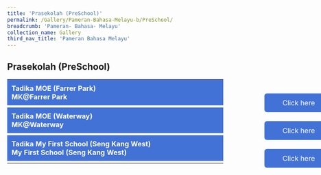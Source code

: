 ```yaml
---
title: 'Prasekolah (PreSchool)'
permalink: /Gallery/Pameran-Bahasa-Melayu-b/PreSchool/
breadcrumb: 'Pameran- Bahasa- Melayu'
collection_name: Gallery
third_nav_title: 'Pameran Bahasa Melayu'
---
```

##  Prasekolah  (PreSchool)
<html>
<head>
<style>
.hl{
    display: inline-block;
    padding: 12px 20px;
    text-align: center;
    text-decoration: none;
    color: #fff;
    background-color: #4372d6;
    border-radius: 6px;
    outline: 0;
    cursor: pointer;
    margin-right: 10px;
    margin-bottom: 7px;
    width: 120px;
}
.tbl{
    border:0 none;
    padding:0; 
    margin:0;
    border-collapse: collapse;
}
.tbl a {
    position:absolute;
    margin-left: -100px;
}
 .tab-content {
  overflow: hidden;
  display: none;
}
.atab{
  margin-bottom: 5px;
  width:700px;  
}
.atab input:checked ~ .tab-content {
  display: inline-block;
}
.atab input {
  display: none;
}
  .atab label {
  position: relative;
  display: block;
  background: #4372d6;
  color: #fff;
  font-weight: bold;
  padding: 10px;
  cursor: pointer;
}
  
.tab-content {
  overflow: hidden;
  margin-top: 0px;
  /* CSS animation will not work with auto height */
  /* This is why we use max-height */
  transition: max-height 0.4s; 
  height: auto;
}
.tab-content p {
  margin: 20px;
}
.atab input:checked ~ .tab-content {
  /* Set the max-height to a large number */
  /* Or 100% viewport height */
  /* max-height: 100vh; */
  height: 100%;
}
</style>
</head>
<body>
  <table class="tbl">
<tr>
<td style="border:0 none;padding: 0; margin:0;">
<div class="atab">
      <input id="tab-1" type="checkbox" name="tab">
      <label for="tab-1">	Tadika MOE (Farrer Park)<br/>MK@Farrer Park</label>
      <div class="tab-content">
      <h3>Dunia penceritaan - seronok belajar bahasa sambil menghayati nilai</h3>
      <p>
        Melalui penceritaan, kanak-kanak dapat mempelajari nilai-nilai murni masyarakat mereka. Bahasa pula menjadi peralatan utama dalam penyampaian nilai-nilai ini. Bak kata pepatah, tak kenal maka tak cinta. Melalui pengenalan terhadap nilai yang dipancarkan, kanak-kanak akan lebih memahami dan menghayati budaya serta bahasa mereka. Berdasarkan landasan penceritaan, Kumpulan Akademik Bahasa dan Kebudayaan Asia, Institut Pendidikan Nasional, menyediakan beberapa sumber video yang dapat digunakan oleh ibu bapa dalam memupuk nilai-nilai murni ini kepada anak-anak mereka. Selain daripada cerita dalam bentuk video, kami juga menyediakan langkah-langkah sebelum bercerita, bercerita, serta selepas bercerita yang sesuai sebagai panduan ibu bapa. Mereka dapat menggunakannya untuk membimbing anak-anak dalam mempelajari nilai-nilai murni budaya yang diingini. Melalui teknik penceritaan serta bimbingan ibu bapa, kanak-kanak dapat mempelajari Bahasa Melayu serta nilai murni budaya masyarakat dalam suasana santai dan menarik di rumah. </p>

<h3>The World of Stories – Fun in Language Learning and Values Inculcation</h3>
<p>Stories are a great way to engage children in language learning and exposing them to the value system of a culture behind the language.  Children immerse themselves in the language while enjoying the stories and pick up cultural nuances embedded in them.  Being acquainted with the way values are highlighted will help children have deeper appreciation for the culture and better understanding of the language.  The Asian Languages and Cultures Academic Group from the National Institute of Education is providing video resources and tips for parents to help their children learn their MTL and the corresponding cultures through story-telling, covering the whole process from selection of stories, the actual story-telling process and post story-telling discussion.  This will help parents gain a better understanding of how to fully tap onto story-telling to help their children learn MTL and their values in a fun and engaging way at home.

</p>
      </div>
</div>

</td>
<td style="border:0 none;padding: 0; margin:0;">
<a href="/test/Chinese-poster/"><div class="hl">Click here</div></a>
</td>
</tr>
<tr>
<td style="border:0 none;padding: 0; margin:0;">
<div class="atab">
      <input id="tab-2" type="checkbox" name="tab">
      <label for="tab-2">Tadika MOE (Waterway)<br/>MK@Waterway</label>
      <div class="tab-content">
        <p>
          This is the content for Exhibitor 2.
        </p>
      </div>
</div>
</td>
<td style="border:0 none;padding: 0; margin:0;">
 <a href="/test/Chinese-poster/"><div class="hl">Click here</div></a>
</td>
</tr>
<tr>
<td style="border:0 none;padding: 0; margin:0;">
<div class="atab">
      <input id="tab-2" type="checkbox" name="tab">
      <label for="tab-2">Tadika My First School (Seng Kang West) <br/>My First School (Seng Kang West)</label>
      <div class="tab-content">
        <p>
          This is the content for Exhibitor 2.
        </p>
      </div>
</div>
</td>
<td style="border:0 none;padding: 0; margin:0;">
 <a href="/test/Chinese-poster/"><div class="hl">Click here</div></a>
</td>
</tr>
